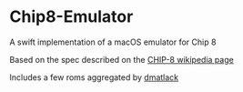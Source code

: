 # Chip8-Emulator
A swift implementation of a macOS emulator for Chip 8

Based on the spec described on the [CHIP-8 wikipedia page](https://en.wikipedia.org/wiki/CHIP-8)

Includes a few roms aggregated by [dmatlack](https://github.com/dmatlack/chip8/tree/master/roms)
